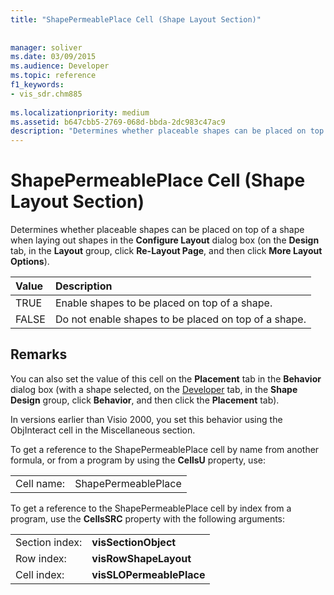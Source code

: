```yaml
---
title: "ShapePermeablePlace Cell (Shape Layout Section)"
 
 
manager: soliver
ms.date: 03/09/2015
ms.audience: Developer
ms.topic: reference
f1_keywords:
- vis_sdr.chm885
 
ms.localizationpriority: medium
ms.assetid: b647cbb5-2769-068d-bbda-2dc983c47ac9
description: "Determines whether placeable shapes can be placed on top of a shape when laying out shapes in the Configure Layout dialog box (on the Design tab, in the Layout group, click Re-Layout Page, and then click More Layout Options)."
---
```


# ShapePermeablePlace Cell (Shape Layout Section)

Determines whether placeable shapes can be placed on top of a shape when laying out shapes in the **Configure Layout** dialog box (on the **Design** tab, in the **Layout** group, click **Re-Layout Page**, and then click **More Layout Options**).
  
|**Value**|**Description**|
|:-----|:-----|
|TRUE  <br/> |Enable shapes to be placed on top of a shape. |
|FALSE  <br/> |Do not enable shapes to be placed on top of a shape. |
   
## Remarks

You can also set the value of this cell on the **Placement** tab in the **Behavior** dialog box (with a shape selected, on the [Developer](run-in-developer-mode-display-the-developer-tab.md) tab, in the **Shape Design** group, click **Behavior**, and then click the **Placement** tab). 
  
In versions earlier than Visio 2000, you set this behavior using the ObjInteract cell in the Miscellaneous section.
  
To get a reference to the ShapePermeablePlace cell by name from another formula, or from a program by using the **CellsU** property, use: 
  
|||
|:-----|:-----|
|Cell name:  <br/> |ShapePermeablePlace  <br/> |
   
To get a reference to the ShapePermeablePlace cell by index from a program, use the **CellsSRC** property with the following arguments: 
  
|||
|:-----|:-----|
|Section index:  <br/> |**visSectionObject** <br/> |
|Row index:  <br/> |**visRowShapeLayout** <br/> |
|Cell index:  <br/> |**visSLOPermeablePlace** <br/> |
   

